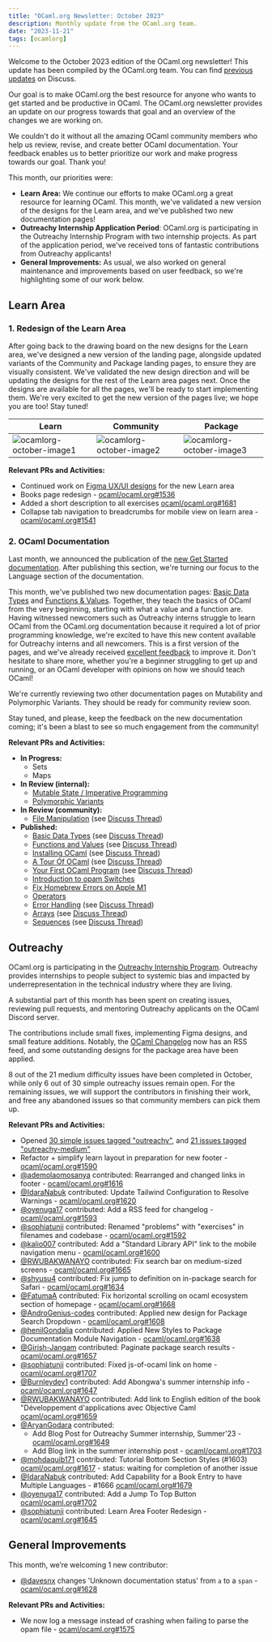 ```yaml
---
title: "OCaml.org Newsletter: October 2023"
description: Monthly update from the OCaml.org team.
date: "2023-11-21"
tags: [ocamlorg]
---
```


Welcome to the October 2023 edition of the OCaml.org newsletter! This update has been compiled by the OCaml.org team. You can find [previous updates](https://discuss.ocaml.org/tag/ocamlorg-newsletter) on Discuss.

Our goal is to make OCaml.org the best resource for anyone who wants to get started and be productive in OCaml. The OCaml.org newsletter provides an update on our progress towards that goal and an overview of the changes we are working on.

We couldn't do it without all the amazing OCaml community members who help us review, revise, and create better OCaml documentation. Your feedback enables us to better prioritize our work and make progress towards our goal. Thank you!

This month, our priorities were:
- **Learn Area:** We continue our efforts to make OCaml.org a great resource for learning OCaml. This month, we've validated a new version of the designs for the Learn area, and we've published two new documentation pages!
- **Outreachy Internship Application Period**: OCaml.org is participating in the Outreachy Internship Program with two internship projects. As part of the application period, we've received tons of fantastic contributions from Outreachy applicants!
- **General Improvements:** As usual, we also worked on general maintenance and improvements based on user feedback, so we're highlighting some of our work below.

## Learn Area

### 1. Redesign of the Learn Area

After going back to the drawing board on the new designs for the Learn area, we've designed a new version of the landing page, alongside updated variants of the Community and Package landing pages, to ensure they are visually consistent. We've validated the new design direction and will be updating the designs for the rest of the Learn area pages next. Once the designs are available for all the pages, we'll be ready to start implementing them. We're very excited to get the new version of the pages live; we hope you are too! Stay tuned!

| Learn | Community | Package |
| -------- | -------- | -------- |
| ![ocamlorg-october-image1](upload://qaFRJ9SMshV36CJDidJOzg7cOMJ.jpeg) | ![ocamlorg-october-image2](upload://gaq41xnhZHR7dqez8SoJT21KiSM.png) | ![ocamlorg-october-image3](upload://fTO3KBbJHC4QT022ImymIcHyrxL.jpeg)|



**Relevant PRs and Activities:**

- Continued work on [Figma UX/UI designs](https://www.figma.com/file/Aqk5y03fsaCuhTSywmmY06/OCaml.org-Public-Designs?type=design&node-id=506%3A2172&mode=design&t=yHZfn6UccCjm5QCn-1) for the new Learn area
- Books page redesign - [ocaml/ocaml.org#1536](https://github.com/ocaml/ocaml.org/pull/1536)
- Added a short description to all exercises [ocaml/ocaml.org#1681](https://github.com/ocaml/ocaml.org/pull/1681)
- Collapse tab navigation to breadcrumbs for mobile view on learn area - [ocaml/ocaml.org#1541](https://github.com/ocaml/ocaml.org/pull/1541)

### 2. OCaml Documentation

Last month, we announced the publication of the [new Get Started documentation](https://discuss.ocaml.org/t/ann-new-get-started-documentation-on-ocaml-org/13269). After publishing this section, we're turning our focus to the Language section of the documentation.

This month, we've published two new documentation pages: [Basic Data Types](https://github.com/ocaml/ocaml.org/pull/1514) and [Functions & Values](https://github.com/ocaml/ocaml.org/pull/1512). Together, they teach the basics of OCaml from the very beginning, starting with what a value and a function are. Having witnessed newcomers such as Outreachy interns struggle to learn OCaml from the OCaml.org documentation because it required a lot of prior programming knowledge, we're excited to have this new content available for Outreachy interns and all newcomers. This is a first version of the pages, and we've already received [excellent feedback](https://discuss.ocaml.org/t/new-tutorials-on-basics-of-ocaml/13396) to improve it. Don't hesitate to share more, whether you're a beginner struggling to get up and running, or an OCaml developer with opinions on how we should teach OCaml!

We're currently reviewing two other documentation pages on Mutability and Polymorphic Variants. They should be ready for community review soon.

Stay tuned, and please, keep the feedback on the new documentation coming; it's been a blast to see so much engagement from the community!

**Relevant PRs and Activities:**

- **In Progress:**
  - Sets
  - Maps
- **In Review (internal):**
  - [Mutable State / Imperative Programming](https://github.com/ocaml/ocaml.org/pull/1529)
  - [Polymorphic Variants](https://github.com/ocaml/ocaml.org/pull/1531)
- **In Review (community):**
  - [File Manipulation](https://github.com/ocaml/ocaml.org/pull/1400) (see [Discuss Thread](https://discuss.ocaml.org/t/help-review-the-new-file-manipulation-tutorial-on-ocaml-org/12638))
- **Published:**
  - [Basic Data Types](https://github.com/ocaml/ocaml.org/pull/1514) (see [Discuss Thread](https://discuss.ocaml.org/t/ocaml-org-tutorial-revamping-contd-basic-datatypes/12985))
  - [Functions and Values](https://github.com/ocaml/ocaml.org/pull/1512) (see [Discuss Thread](https://discuss.ocaml.org/t/ocaml-org-tutorial-revamping-cond-values-and-functions/13005))
  - [Installing OCaml](https://ocaml.org/docs/installing-ocaml) (see [Discuss Thread](https://discuss.ocaml.org/t/help-revamping-the-getting-started-tutorials-in-ocaml-org/12749))
  - [A Tour Of OCaml](https://ocaml.org/docs/tour-of-ocaml) (see [Discuss Thread](https://discuss.ocaml.org/t/help-revamping-the-getting-started-tutorials-in-ocaml-org/12749))
  - [Your First OCaml Program](https://ocaml.org/docs/your-first-program) (see [Discuss Thread](https://discuss.ocaml.org/t/help-revamping-the-getting-started-tutorials-in-ocaml-org/12749))
  - [Introduction to opam Switches](https://ocaml.org/docs/opam-switch-introduction)
  - [Fix Homebrew Errors on Apple M1](https://ocaml.org/docs/arm64-fix)
  - [Operators](https://ocaml.org/docs/operators)
  - [Error Handling](https://ocaml.org/docs/error-handling) (see [Discuss Thread](https://discuss.ocaml.org/t/ann-new-get-started-documentation-on-ocaml-org/13269))
  - [Arrays](https://ocaml.org/docs/arrays) (see [Discuss Thread](https://discuss.ocaml.org/t/feedback-needed-new-arrays-tutorial-on-ocaml-org/12683))
  - [Sequences](https://ocaml.org/docs/sequences) (see [Discuss Thread](https://discuss.ocaml.org/t/creating-a-tutorial-on-sequences/12091))

## Outreachy

OCaml.org is participating in the [Outreachy Internship Program](https://www.outreachy.org/). Outreachy provides internships to people subject to systemic bias and impacted by underrepresentation in the technical industry where they are living.

A substantial part of this month has been spent on creating issues, reviewing pull requests, and mentoring Outreachy applicants on the OCaml Discord server.

The contributions include small fixes, implementing Figma designs, and small feature additions. Notably, the [OCaml Changelog](https://ocaml.org/changelog) now has an RSS feed, and some outstanding designs for the package area have been applied.

8 out of the 21 medium difficulty issues have been completed in October, while only 6 out of 30 simple outreachy issues remain open. For the remaining issues, we will support the contributors in finishing their work, and free any abandoned issues so that community members can pick them up.

**Relevant PRs and Activities:**

- Opened [30 simple issues tagged "outreachy"](https://github.com/ocaml/ocaml.org/issues?q=is%3Aissue+is%3Aopen+label%3Aoutreachy), and [21 issues tagged "outreachy-medium"](https://github.com/ocaml/ocaml.org/issues?q=is%3Aissue+is%3Aopen+label%3Aoutreachy-medium)
- Refactor + simplify learn layout in preparation for new footer - [ocaml/ocaml.org#1590](https://github.com/ocaml/ocaml.org/pull/1590)
- [@ademolaomosanya](https://github.com/ademolaomosanya) contributed: Rearranged and changed links in footer - [ocaml/ocaml.org#1616](https://github.com/ocaml/ocaml.org/pull/1616)
- [@IdaraNabuk](https://github.com/IdaraNabuk) contributed: Update Tailwind Configuration to Resolve Warnings - [ocaml/ocaml.org#1620](https://github.com/ocaml/ocaml.org/pull/1620)
- [@oyenuga17](https://github.com/oyenuga17) contributed: Add a RSS feed for changelog - [ocaml/ocaml.org#1593](https://github.com/ocaml/ocaml.org/pull/1593)
- [@sophiatunji](https://github.com/sophiatunji) contributed: Renamed "problems" with "exercises" in filenames and codebase - [ocaml/ocaml.org#1592](https://github.com/ocaml/ocaml.org/pull/1592)
- [@kalio007](https://github.com/kalio007) contributed: Add a "Standard Library API" link to the mobile navigation menu - [ocaml/ocaml.org#1600](https://github.com/ocaml/ocaml.org/pull/1600)
- [@RWUBAKWANAYO](https://github.com/RWUBAKWANAYO) contributed: Fix search bar on medium-sized screens - [ocaml/ocaml.org#1665](https://github.com/ocaml/ocaml.org/pull/1665)
- [@shyusu4](https://github.com/shyusu4) contributed: Fix jump to definition on in-package search for Safari - [ocaml/ocaml.org#1634](https://github.com/ocaml/ocaml.org/pull/1634)
- [@FatumaA](https://github.com/FatumaA) contributed: Fix horizontal scrolling on ocaml ecosystem section of homepage - [ocaml/ocaml.org#1668](https://github.com/ocaml/ocaml.org/pull/1668)
- [@AndroGenius-codes](https://github.com/AndroGenius-codes) contributed: Applied new design for Package Search Dropdown - [ocaml/ocaml.org#1608](https://github.com/ocaml/ocaml.org/pull/1608)
- [@henilGondalia](https://github.com/henilGondalia) contributed: Applied New Styles to Package Documentation Module Navigation - [ocaml/ocaml.org#1638](https://github.com/ocaml/ocaml.org/pull/1638)
- [@Girish-Jangam](https://github.com/Girish-Jangam) contributed: Paginate package search results - [ocaml/ocaml.org#1657](https://github.com/ocaml/ocaml.org/pull/1657)
- [@sophiatunji](https://github.com/sophiatunji) contributed: Fixed js-of-ocaml link on home - [ocaml/ocaml.org#1707](https://github.com/ocaml/ocaml.org/pull/1707)
- [@Burnleydev1](https://github.com/Burnleydev1) contributed: Add Abongwa's summer internship info - [ocaml/ocaml.org#1647](https://github.com/ocaml/ocaml.org/pull/1647)
- [@RWUBAKWANAYO](https://github.com/RWUBAKWANAYO) contributed: Add link to English edition of the book "Développement d'applications avec Objective Caml [ocaml/ocaml.org#1659](https://github.com/ocaml/ocaml.org/pull/1659)
- [@AryanGodara](https://github.com/AryanGodara) contributed:
    - Add Blog Post for Outreachy Summer internship, Summer'23 - [ocaml/ocaml.org#1649](https://github.com/ocaml/ocaml.org/pull/1649)
    - Add Blog link in the summer internship post - [ocaml/ocaml.org#1703](https://github.com/ocaml/ocaml.org/pull/1703#pullrequestreview-1691241483)
- [@mohdaquib171](https://github.com/mohdaquib171) contributed: Tutorial Bottom Section Styles (#1603) [ocaml/ocaml.org#1617](https://github.com/ocaml/ocaml.org/pull/1617) - status: waiting for completion of another issue
- [@IdaraNabuk](https://github.com/IdaraNabuk) contributed: Add Capability for a Book Entry to have Multiple Languages - #1666 [ocaml/ocaml.org#1679](https://github.com/ocaml/ocaml.org/pull/1679)
- [@oyenuga17](https://github.com/oyenuga17) contributed: Add a Jump To Top Button [ocaml/ocaml.org#1702](https://github.com/ocaml/ocaml.org/pull/1702)
- [@sophiatunji](https://github.com/sophiatunji) contributed: Learn Area Footer Redesign - [ocaml/ocaml.org#1645](https://github.com/ocaml/ocaml.org/pull/1645)

## General Improvements

This month, we’re welcoming 1 new contributor:

- [@davesnx](https://github.com/davesnx) changes 'Unknown documentation status' from `a` to a `span` - [ocaml/ocaml.org#1628](https://github.com/ocaml/ocaml.org/pull/1628)

**Relevant PRs and Activities:**
  
- We now log a message instead of crashing when failing to parse the opam file - [ocaml/ocaml.org#1575](https://github.com/ocaml/ocaml.org/pull/1575)

